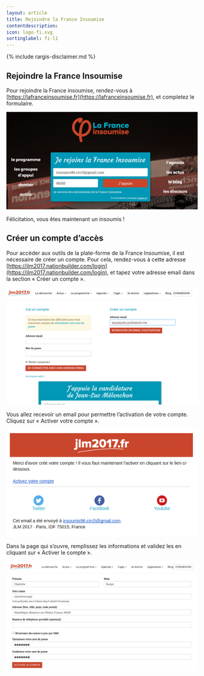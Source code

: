 ```yaml
---
layout: article
title: Rejoindre la France Insoumise
contentdescription:
icon: logo-fi.svg
sortinglabel: fi-l1
---
```


{% include rargis-disclaimer.md %}

## Rejoindre la France Insoumise

Pour rejoindre la France insoumise, rendez-vous à [https://lafranceinsoumise.fr](https://lafranceinsoumise.fr), et completez le formulaire.

![Formulaire de d’adhésion à la France Insoumise](/assets/images/screenshots/franceinsoumise-form.png)

Félicitation, vous êtes maintenant un insoumis !

## Créer un compte d’accès

Pour accèder aux outils de la plate-forme de la France Insoumise, il est nécessaire de créer un compte. Pour cela, rendez-vous à cette adresse [https://jlm2017.nationbuilder.com/login](https://jlm2017.nationbuilder.com/login), et tapez votre adresse email dans la section « Créer un compte ».

![Formulaire de création de compte](/assets/images/screenshots/fi-nationbuilder1.png)

Vous allez recevoir un email pour permettre l’activation de votre compte. Cliquez sur « Activer votre compte ».

![Email d’activation du compte](/assets/images/screenshots/fi-nationbuilder2.png)

Dans la page qui s’ouvre, remplissez les informations et validez les en cliquant sur « Activer le compte ».

![Formulaire de création de compte, deuxième étape](/assets/images/screenshots/fi-nationbuilder3.png)
